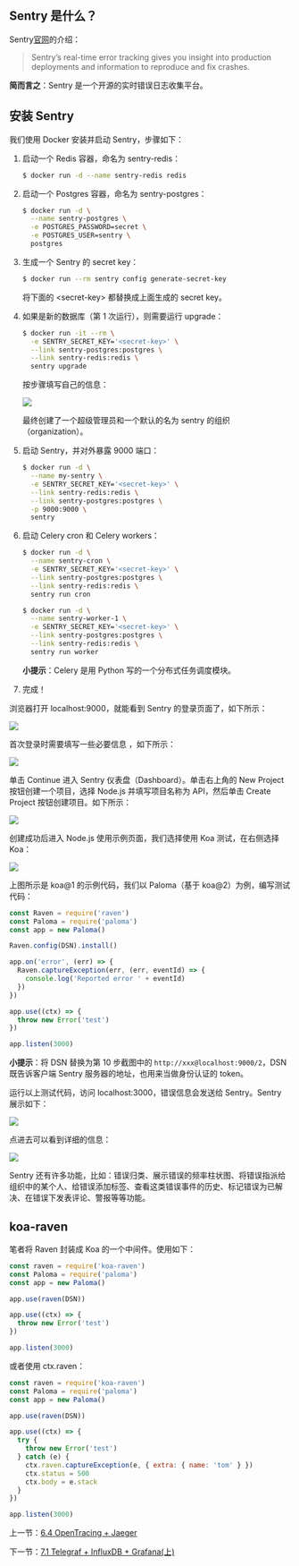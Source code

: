 ## Sentry 是什么？

Sentry[官网](sentry.io)的介绍：

> Sentry’s real-time error tracking gives you insight into production deployments and information to reproduce and fix crashes.

**简而言之**：Sentry 是一个开源的实时错误日志收集平台。

## 安装 Sentry

我们使用 Docker 安装并启动 Sentry，步骤如下：

1. 启动一个 Redis 容器，命名为 sentry-redis：

   ```sh
   $ docker run -d --name sentry-redis redis
   ```

2. 启动一个 Postgres 容器，命名为 sentry-postgres：

   ```sh
   $ docker run -d \
     --name sentry-postgres \
     -e POSTGRES_PASSWORD=secret \
     -e POSTGRES_USER=sentry \
     postgres
   ```

3. 生成一个 Sentry 的 secret key：

   ```sh
   $ docker run --rm sentry config generate-secret-key
   ```

   将下面的 \<secret-key\> 都替换成上面生成的 secret key。

4. 如果是新的数据库（第 1 次运行），则需要运行 upgrade：

   ```sh
   $ docker run -it --rm \
     -e SENTRY_SECRET_KEY='<secret-key>' \
     --link sentry-postgres:postgres \
     --link sentry-redis:redis \
     sentry upgrade
   ```

   按步骤填写自己的信息：

   ![](./assets/6.5.1.jpg)

   最终创建了一个超级管理员和一个默认的名为 sentry 的组织（organization）。

5. 启动 Sentry，并对外暴露 9000 端口：

   ```sh
   $ docker run -d \
     --name my-sentry \
     -e SENTRY_SECRET_KEY='<secret-key>' \
     --link sentry-redis:redis \
     --link sentry-postgres:postgres \
     -p 9000:9000 \
     sentry
   ```

6. 启动 Celery cron 和 Celery workers：

   ```sh
   $ docker run -d \
     --name sentry-cron \
     -e SENTRY_SECRET_KEY='<secret-key>' \
     --link sentry-postgres:postgres \
     --link sentry-redis:redis \
     sentry run cron
   ```

   ```sh
   $ docker run -d \
     --name sentry-worker-1 \
     -e SENTRY_SECRET_KEY='<secret-key>' \
     --link sentry-postgres:postgres \
     --link sentry-redis:redis \
     sentry run worker
   ```

   **小提示**：Celery 是用 Python 写的一个分布式任务调度模块。

7. 完成！

浏览器打开 localhost:9000，就能看到 Sentry 的登录页面了，如下所示：

![](./assets/6.5.2.jpg)

首次登录时需要填写一些必要信息 ，如下所示：

![](./assets/6.5.3.png)

单击 Continue 进入 Sentry 仪表盘（Dashboard）。单击右上角的 New Project 按钮创建一个项目，选择 Node.js 并填写项目名称为 API，然后单击 Create Project 按钮创建项目。如下所示：

![](./assets/6.5.4.png)

创建成功后进入 Node.js 使用示例页面，我们选择使用 Koa 测试，在右侧选择 Koa：

![](./assets/6.5.5.png)

上图所示是 koa@1 的示例代码，我们以 Paloma（基于  koa@2）为例，编写测试代码：

```js
const Raven = require('raven')
const Paloma = require('paloma')
const app = new Paloma()

Raven.config(DSN).install()

app.on('error', (err) => {
  Raven.captureException(err, (err, eventId) => {
    console.log('Reported error ' + eventId)
  })
})

app.use((ctx) => {
  throw new Error('test')
})

app.listen(3000)
```

**小提示**：将 DSN 替换为第 10 步截图中的 `http://xxx@localhost:9000/2`，DSN 既告诉客户端 Sentry 服务器的地址，也用来当做身份认证的 token。

运行以上测试代码，访问 localhost:3000，错误信息会发送给 Sentry。Sentry 展示如下：

![](./assets/6.5.6.png)

点进去可以看到详细的信息：

![](./assets/6.5.7.png)

Sentry 还有许多功能，比如：错误归类、展示错误的频率柱状图、将错误指派给组织中的某个人、给错误添加标签、查看这类错误事件的历史、标记错误为已解决、在错误下发表评论、警报等等功能。

## koa-raven

笔者将 Raven 封装成 Koa 的一个中间件。使用如下：

```js
const raven = require('koa-raven')
const Paloma = require('paloma')
const app = new Paloma()

app.use(raven(DSN))

app.use((ctx) => {
  throw new Error('test')
})

app.listen(3000)
```

或者使用 ctx.raven：

```js
const raven = require('koa-raven')
const Paloma = require('paloma')
const app = new Paloma()

app.use(raven(DSN))

app.use((ctx) => {
  try {
    throw new Error('test')
  } catch (e) {
    ctx.raven.captureException(e, { extra: { name: 'tom' } })
    ctx.status = 500
    ctx.body = e.stack
  }
})

app.listen(3000)
```

上一节：[6.4 OpenTracing + Jaeger](https://github.com/nswbmw/node-in-debugging/blob/master/6.4%20OpenTracing%20%2B%20Jaeger.md)

下一节：[7.1 Telegraf + InfluxDB + Grafana(上)](https://github.com/nswbmw/node-in-debugging/blob/master/7.1%20Telegraf%20%2B%20InfluxDB%20%2B%20Grafana(%E4%B8%8A).md)
